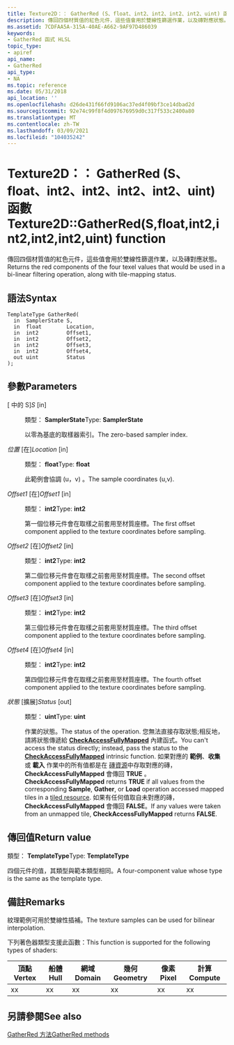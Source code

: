 ```yaml
---
title: Texture2D：： GatherRed (S、float、int2、int2、int2、int2、uint) 函數
description: 傳回四個材質值的紅色元件，這些值會用於雙線性篩選作業，以及磚對應狀態。 |Texture2D：： GatherRed (S、float、int2、int2、int2、int2、uint) 函數
ms.assetid: 7CDFAA5A-315A-40AE-A662-9AF97D486039
keywords:
- GatherRed 函式 HLSL
topic_type:
- apiref
api_name:
- GatherRed
api_type:
- NA
ms.topic: reference
ms.date: 05/31/2018
api_location: ''
ms.openlocfilehash: d26de431f66fd9106ac37ed4f09bf3ce14dbad2d
ms.sourcegitcommit: 92e74c99f8f4d097676959d0c317f533c2400a80
ms.translationtype: MT
ms.contentlocale: zh-TW
ms.lasthandoff: 03/09/2021
ms.locfileid: "104035242"
---
```

# <a name="texture2dgatherredsfloatint2int2int2int2uint-function"></a><span data-ttu-id="dc183-105">Texture2D：： GatherRed (S、float、int2、int2、int2、int2、uint) 函數</span><span class="sxs-lookup"><span data-stu-id="dc183-105">Texture2D::GatherRed(S,float,int2,int2,int2,int2,uint) function</span></span>

<span data-ttu-id="dc183-106">傳回四個材質值的紅色元件，這些值會用於雙線性篩選作業，以及磚對應狀態。</span><span class="sxs-lookup"><span data-stu-id="dc183-106">Returns the red components of the four texel values that would be used in a bi-linear filtering operation, along with tile-mapping status.</span></span>

## <a name="syntax"></a><span data-ttu-id="dc183-107">語法</span><span class="sxs-lookup"><span data-stu-id="dc183-107">Syntax</span></span>


``` syntax
TemplateType GatherRed(
  in  SamplerState S,
  in  float        Location,
  in  int2         Offset1,
  in  int2         Offset2,
  in  int2         Offset3,
  in  int2         Offset4,
  out uint         Status
);
```



## <a name="parameters"></a><span data-ttu-id="dc183-108">參數</span><span class="sxs-lookup"><span data-stu-id="dc183-108">Parameters</span></span>

<dl> <dt>

<span data-ttu-id="dc183-109"> \[ 中的 S\]</span><span class="sxs-lookup"><span data-stu-id="dc183-109">*S* \[in\]</span></span>
</dt> <dd>

<span data-ttu-id="dc183-110">類型： **SamplerState**</span><span class="sxs-lookup"><span data-stu-id="dc183-110">Type: **SamplerState**</span></span>

<span data-ttu-id="dc183-111">以零為基底的取樣器索引。</span><span class="sxs-lookup"><span data-stu-id="dc183-111">The zero-based sampler index.</span></span>

</dd> <dt>

<span data-ttu-id="dc183-112">*位置* \[在\]</span><span class="sxs-lookup"><span data-stu-id="dc183-112">*Location* \[in\]</span></span>
</dt> <dd>

<span data-ttu-id="dc183-113">類型： **float**</span><span class="sxs-lookup"><span data-stu-id="dc183-113">Type: **float**</span></span>

<span data-ttu-id="dc183-114">此範例會協調 (u，v) 。</span><span class="sxs-lookup"><span data-stu-id="dc183-114">The sample coordinates (u,v).</span></span>

</dd> <dt>

<span data-ttu-id="dc183-115">*Offset1* \[在\]</span><span class="sxs-lookup"><span data-stu-id="dc183-115">*Offset1* \[in\]</span></span>
</dt> <dd>

<span data-ttu-id="dc183-116">類型： **int2**</span><span class="sxs-lookup"><span data-stu-id="dc183-116">Type: **int2**</span></span>

<span data-ttu-id="dc183-117">第一個位移元件會在取樣之前套用至材質座標。</span><span class="sxs-lookup"><span data-stu-id="dc183-117">The first offset component applied to the texture coordinates before sampling.</span></span>

</dd> <dt>

<span data-ttu-id="dc183-118">*Offset2* \[在\]</span><span class="sxs-lookup"><span data-stu-id="dc183-118">*Offset2* \[in\]</span></span>
</dt> <dd>

<span data-ttu-id="dc183-119">類型： **int2**</span><span class="sxs-lookup"><span data-stu-id="dc183-119">Type: **int2**</span></span>

<span data-ttu-id="dc183-120">第二個位移元件會在取樣之前套用至材質座標。</span><span class="sxs-lookup"><span data-stu-id="dc183-120">The second offset component applied to the texture coordinates before sampling.</span></span>

</dd> <dt>

<span data-ttu-id="dc183-121">*Offset3* \[在\]</span><span class="sxs-lookup"><span data-stu-id="dc183-121">*Offset3* \[in\]</span></span>
</dt> <dd>

<span data-ttu-id="dc183-122">類型： **int2**</span><span class="sxs-lookup"><span data-stu-id="dc183-122">Type: **int2**</span></span>

<span data-ttu-id="dc183-123">第三個位移元件會在取樣之前套用至材質座標。</span><span class="sxs-lookup"><span data-stu-id="dc183-123">The third offset component applied to the texture coordinates before sampling.</span></span>

</dd> <dt>

<span data-ttu-id="dc183-124">*Offset4* \[在\]</span><span class="sxs-lookup"><span data-stu-id="dc183-124">*Offset4* \[in\]</span></span>
</dt> <dd>

<span data-ttu-id="dc183-125">類型： **int2**</span><span class="sxs-lookup"><span data-stu-id="dc183-125">Type: **int2**</span></span>

<span data-ttu-id="dc183-126">第四個位移元件會在取樣之前套用至材質座標。</span><span class="sxs-lookup"><span data-stu-id="dc183-126">The fourth offset component applied to the texture coordinates before sampling.</span></span>

</dd> <dt>

<span data-ttu-id="dc183-127">*狀態* \[擴展\]</span><span class="sxs-lookup"><span data-stu-id="dc183-127">*Status* \[out\]</span></span>
</dt> <dd>

<span data-ttu-id="dc183-128">類型： **uint**</span><span class="sxs-lookup"><span data-stu-id="dc183-128">Type: **uint**</span></span>

<span data-ttu-id="dc183-129">作業的狀態。</span><span class="sxs-lookup"><span data-stu-id="dc183-129">The status of the operation.</span></span> <span data-ttu-id="dc183-130">您無法直接存取狀態;相反地，請將狀態傳遞給 [**CheckAccessFullyMapped**](checkaccessfullymapped.md) 內建函式。</span><span class="sxs-lookup"><span data-stu-id="dc183-130">You can't access the status directly; instead, pass the status to the [**CheckAccessFullyMapped**](checkaccessfullymapped.md) intrinsic function.</span></span> <span data-ttu-id="dc183-131">如果對應的 **範例**、**收集** 或 **載入** 作業中的所有值都是在 [磚資源](/windows/desktop/direct3d11/direct3d-11-2-features)中存取對應的磚， **CheckAccessFullyMapped** 會傳回 **TRUE** 。</span><span class="sxs-lookup"><span data-stu-id="dc183-131">**CheckAccessFullyMapped** returns **TRUE** if all values from the corresponding **Sample**, **Gather**, or **Load** operation accessed mapped tiles in a [tiled resource](/windows/desktop/direct3d11/direct3d-11-2-features).</span></span> <span data-ttu-id="dc183-132">如果有任何值取自未對應的磚， **CheckAccessFullyMapped** 會傳回 **FALSE**。</span><span class="sxs-lookup"><span data-stu-id="dc183-132">If any values were taken from an unmapped tile, **CheckAccessFullyMapped** returns **FALSE**.</span></span>

</dd> </dl>

## <a name="return-value"></a><span data-ttu-id="dc183-133">傳回值</span><span class="sxs-lookup"><span data-stu-id="dc183-133">Return value</span></span>

<span data-ttu-id="dc183-134">類型： **TemplateType**</span><span class="sxs-lookup"><span data-stu-id="dc183-134">Type: **TemplateType**</span></span>

<span data-ttu-id="dc183-135">四個元件的值，其類型與範本類型相同。</span><span class="sxs-lookup"><span data-stu-id="dc183-135">A four-component value whose type is the same as the template type.</span></span>

## <a name="remarks"></a><span data-ttu-id="dc183-136">備註</span><span class="sxs-lookup"><span data-stu-id="dc183-136">Remarks</span></span>

<span data-ttu-id="dc183-137">紋理範例可用於雙線性插補。</span><span class="sxs-lookup"><span data-stu-id="dc183-137">The texture samples can be used for bilinear interpolation.</span></span>

<span data-ttu-id="dc183-138">下列著色器類型支援此函數：</span><span class="sxs-lookup"><span data-stu-id="dc183-138">This function is supported for the following types of shaders:</span></span>



| <span data-ttu-id="dc183-139">頂點</span><span class="sxs-lookup"><span data-stu-id="dc183-139">Vertex</span></span> | <span data-ttu-id="dc183-140">船體</span><span class="sxs-lookup"><span data-stu-id="dc183-140">Hull</span></span> | <span data-ttu-id="dc183-141">網域</span><span class="sxs-lookup"><span data-stu-id="dc183-141">Domain</span></span> | <span data-ttu-id="dc183-142">幾何</span><span class="sxs-lookup"><span data-stu-id="dc183-142">Geometry</span></span> | <span data-ttu-id="dc183-143">像素</span><span class="sxs-lookup"><span data-stu-id="dc183-143">Pixel</span></span> | <span data-ttu-id="dc183-144">計算</span><span class="sxs-lookup"><span data-stu-id="dc183-144">Compute</span></span> |
|--------|------|--------|----------|-------|---------|
| <span data-ttu-id="dc183-145">x</span><span class="sxs-lookup"><span data-stu-id="dc183-145">x</span></span>      | <span data-ttu-id="dc183-146">x</span><span class="sxs-lookup"><span data-stu-id="dc183-146">x</span></span>    | <span data-ttu-id="dc183-147">x</span><span class="sxs-lookup"><span data-stu-id="dc183-147">x</span></span>      | <span data-ttu-id="dc183-148">x</span><span class="sxs-lookup"><span data-stu-id="dc183-148">x</span></span>        | <span data-ttu-id="dc183-149">x</span><span class="sxs-lookup"><span data-stu-id="dc183-149">x</span></span>     | <span data-ttu-id="dc183-150">x</span><span class="sxs-lookup"><span data-stu-id="dc183-150">x</span></span>       |



 

## <a name="see-also"></a><span data-ttu-id="dc183-151">另請參閱</span><span class="sxs-lookup"><span data-stu-id="dc183-151">See also</span></span>

<dl> <dt>

[<span data-ttu-id="dc183-152">GatherRed 方法</span><span class="sxs-lookup"><span data-stu-id="dc183-152">GatherRed methods</span></span>](texture2d-gatherred.md)
</dt> </dl>

 

 
